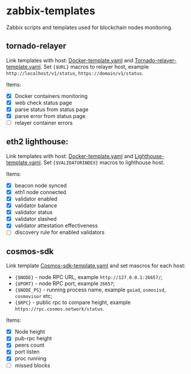 # zabbix-templates
Zabbix scripts and templates used for blockchain nodes monitoring.

## tornado-relayer
Link templates with host: [Docker-template.yaml](/templates/Docker-template.yaml) and [Tornado-relayer-template.yaml](/templates/Tornado-relayer-template.yaml). Set `{$URL}` macros to relayer host, example `http://localhost/v1/status`, `https://domain/v1/status`.

Items:
- [x] Docker containers monitoring
- [x] web check status page
- [x] parse status from status page
- [x] parse error from status page
- [ ] relayer container errors

## eth2 lighthouse:
Link templates with host: [Docker-template.yaml](/templates/Docker-template.yaml) and [Lighthouse-template.yaml](/templates/Lighthouse-template.yaml). Set `{$VALIDATORINDEX}` macros to lighthouse host. 

Items:
- [x] beacon node synced
- [x] eth1 node connected
- [x] validator enabled
- [x] validator balance
- [x] validator status
- [x] validator slashed
- [x] validator attestation effectiveness
- [ ] discovery rule for enabled validators

## cosmos-sdk
Link template [Cosmos-sdk-template.yaml](/templates/Cosmos-sdk-template.yaml) and set mascros for each host:
* `{$NODE}` - node RPC URL, example `http://127.0.0.1:26657/`;
* `{$PORT}` - node RPC port, example `26657`; 
* `{$NODE_PS}` - running process name, example `gaiad`, `osmosisd`, `cosmovisor` etc;
* `{$RPC}` - public rpc to compare height, example `https://rpc.cosmos.network/status`.

Items:
- [x] Node height
- [x] pub-rpc height
- [x] peers count
- [x] port listen
- [x] proc running
- [ ] missed blocks
